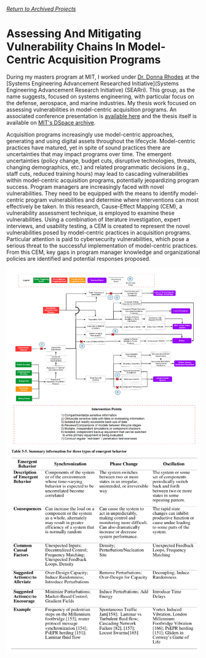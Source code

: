 [*Return to Archived Projects*](/pages/archived_projects.md)

# Assessing And Mitigating Vulnerability Chains In Model-Centric Acquisition Programs

During my masters program at MIT, I worked under [Dr. Donna Rhodes](https://systems.mit.edu/team/donna-rhodes/) at the [Systems Engineering Advancement Researched Initiative](Systems Engineering Advancement Research Initiative) (SEARri). This group, as the name suggests, focused on systems engineering, with particular focus on the defense, aerospace, and marine industries. My thesis work focused on assessing vulnerabilities in model-centric acquisition programs. An associated conference presentation is [available here](/docs/assets/archived_projects/cause_effect/NPS_Presentation_2018_05_04.pdf) and the thesis itself is available on [MIT's DSpace archive](https://dspace.mit.edu/handle/1721.1/117789).

Acquisition programs increasingly use model-centric approaches, generating and using digital assets throughout the lifecycle. Model-centric practices have matured, yet in spite of sound practices there are uncertainties that may impact programs over time. The emergent uncertainties (policy change, budget cuts, disruptive technologies, threats, changing demographics, etc.) and related programmatic decisions (e.g., staff cuts, reduced training hours) may lead to cascading vulnerabilities within model-centric acquisition programs, potentially jeopardizing program success. Program managers are increasingly faced with novel vulnerabilities. They need to be equipped with the means to identify model-centric program vulnerabilities and determine where interventions can most effectively be taken. In this research, Cause-Effect Mapping (CEM), a vulnerability assessment technique, is employed to examine these vulnerabilities. Using a combination of literature investigation, expert interviews, and usability testing, a CEM is created to represent the novel vulnerabilities posed by model-centric practices in acquisition programs. Particular attention is paid to cybersecurity vulnerabilities, which pose a serious threat to the successful implementation of model-centric practices. From this CEM, key gaps in program manager knowledge and organizational policies are identified and potential responses proposed.

<img style="float: center;" width=800 src="/docs/assets/archived_projects/cause_effect/cem.png">

<img style="float: center;" width=800 src="/docs/assets/archived_projects/cause_effect/emergent.png">
